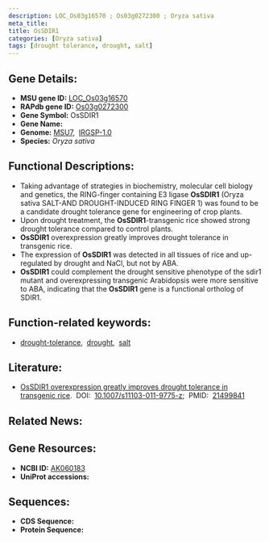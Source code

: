 ```yaml
---
description: LOC_Os03g16570 ; Os03g0272300 ; Oryza sativa
meta_title:
title: OsSDIR1
categories: [Oryza sativa]
tags: [drought tolerance, drought, salt]
---
```


## Gene Details:
- **MSU gene ID:** [LOC_Os03g16570](http://rice.uga.edu/cgi-bin/ORF_infopage.cgi?orf=LOC_Os03g16570)  
- **RAPdb gene ID:** [Os03g0272300](https://rapdb.dna.affrc.go.jp/locus/?name=Os03g0272300)  
- **Gene Symbol:** OsSDIR1
- **Gene Name:**
- **Genome:**  [MSU7](http://rice.uga.edu/),&nbsp;&nbsp;[IRGSP-1.0](https://rapdb.dna.affrc.go.jp/download/irgsp1.html)
- **Species:** *Oryza sativa*

## Functional Descriptions:
   - Taking advantage of strategies in biochemistry, molecular cell biology and genetics, the RING-finger containing E3 ligase **OsSDIR1** (Oryza sativa SALT-AND DROUGHT-INDUCED RING FINGER 1) was found to be a candidate drought tolerance gene for engineering of crop plants.
   - Upon drought treatment, the **OsSDIR1**-transgenic rice showed strong drought tolerance compared to control plants.
   - **OsSDIR1** overexpression greatly improves drought tolerance in transgenic rice.
   - The expression of **OsSDIR1** was detected in all tissues of rice and up-regulated by drought and NaCl, but not by ABA.
   - **OsSDIR1** could complement the drought sensitive phenotype of the sdir1 mutant and overexpressing transgenic Arabidopsis were more sensitive to ABA, indicating that the **OsSDIR1** gene is a functional ortholog of SDIR1.

## Function-related keywords:
   - [drought-tolerance](/tags/drought-tolerance/),&nbsp;&nbsp;[drought](/tags/drought/),&nbsp;&nbsp;[salt](/tags/salt/)

## Literature:
   - [OsSDIR1 overexpression greatly improves drought tolerance in transgenic rice](https://www.doi.org/10.1007/s11103-011-9775-z).&nbsp;&nbsp;DOI:&nbsp;&nbsp;[10.1007/s11103-011-9775-z](https://www.doi.org/10.1007/s11103-011-9775-z);&nbsp;&nbsp;PMID:&nbsp;&nbsp;[21499841](https://pubmed.ncbi.nlm.nih.gov/21499841/)

## Related News:

## Gene Resources:
- **NCBI ID:**  [AK060183](http://www.ncbi.nlm.nih.gov/nuccore/AK060183)
- **UniProt accessions:** [](https://www.uniprot.org/uniprotkb//entry)

## Sequences:
- **CDS Sequence:**
- **Protein Sequence:**
